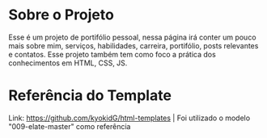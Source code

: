 # Sobre o Projeto
Esse é um projeto de portifólio pessoal, nessa página irá conter um pouco mais sobre mim, serviços, habilidades, carreira, portifólio, posts relevantes e contatos. Esse projeto também tem como foco a prática dos conhecimentos em HTML, CSS, JS.

# Referência do Template
Link: https://github.com/kyokidG/html-templates | Foi utilizado o modelo "009-elate-master" como referência